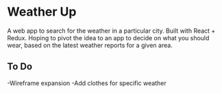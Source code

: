 # Weather Up

A web app to search for the weather in a particular city. Built with React + Redux. Hoping to pivot the idea to an app to decide on what you should wear, based on the latest weather reports for a given area.

## To Do

-Wireframe expansion
-Add clothes for specific weather
